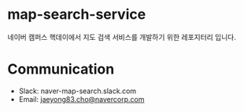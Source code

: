 # map-search-service
네이버 캠퍼스 핵데이에서 지도 검색 서비스를 개발하기 위한 레포지터리 입니다.

# Communication
* Slack: naver-map-search.slack.com
* Email: jaeyong83.cho@navercorp.com
